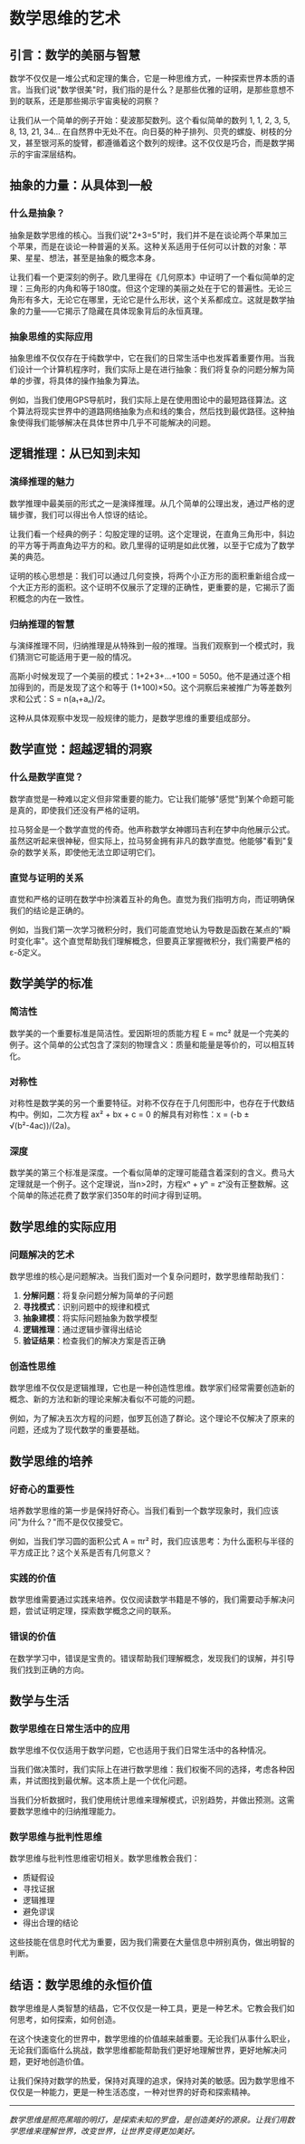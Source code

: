 # 数学思维的艺术

## 引言：数学的美丽与智慧

数学不仅仅是一堆公式和定理的集合，它是一种思维方式，一种探索世界本质的语言。当我们说"数学很美"时，我们指的是什么？是那些优雅的证明，是那些意想不到的联系，还是那些揭示宇宙奥秘的洞察？

让我们从一个简单的例子开始：斐波那契数列。这个看似简单的数列 1, 1, 2, 3, 5, 8, 13, 21, 34... 在自然界中无处不在。向日葵的种子排列、贝壳的螺旋、树枝的分叉，甚至银河系的旋臂，都遵循着这个数列的规律。这不仅仅是巧合，而是数学揭示的宇宙深层结构。

## 抽象的力量：从具体到一般

### 什么是抽象？

抽象是数学思维的核心。当我们说"2+3=5"时，我们并不是在谈论两个苹果加三个苹果，而是在谈论一种普遍的关系。这种关系适用于任何可以计数的对象：苹果、星星、想法，甚至是抽象的概念本身。

让我们看一个更深刻的例子。欧几里得在《几何原本》中证明了一个看似简单的定理：三角形的内角和等于180度。但这个定理的美丽之处在于它的普遍性。无论三角形有多大，无论它在哪里，无论它是什么形状，这个关系都成立。这就是数学抽象的力量——它揭示了隐藏在具体现象背后的永恒真理。

### 抽象思维的实际应用

抽象思维不仅仅存在于纯数学中，它在我们的日常生活中也发挥着重要作用。当我们设计一个计算机程序时，我们实际上是在进行抽象：我们将复杂的问题分解为简单的步骤，将具体的操作抽象为算法。

例如，当我们使用GPS导航时，我们实际上是在使用图论中的最短路径算法。这个算法将现实世界中的道路网络抽象为点和线的集合，然后找到最优路径。这种抽象使得我们能够解决在具体世界中几乎不可能解决的问题。

## 逻辑推理：从已知到未知

### 演绎推理的魅力

数学推理中最美丽的形式之一是演绎推理。从几个简单的公理出发，通过严格的逻辑步骤，我们可以得出令人惊讶的结论。

让我们看一个经典的例子：勾股定理的证明。这个定理说，在直角三角形中，斜边的平方等于两直角边平方的和。欧几里得的证明是如此优雅，以至于它成为了数学美的典范。

证明的核心思想是：我们可以通过几何变换，将两个小正方形的面积重新组合成一个大正方形的面积。这个证明不仅展示了定理的正确性，更重要的是，它揭示了面积概念的内在一致性。

### 归纳推理的智慧

与演绎推理不同，归纳推理是从特殊到一般的推理。当我们观察到一个模式时，我们猜测它可能适用于更一般的情况。

高斯小时候发现了一个美丽的模式：1+2+3+...+100 = 5050。他不是通过逐个相加得到的，而是发现了这个和等于 (1+100)×50。这个洞察后来被推广为等差数列求和公式：S = n(a₁+aₙ)/2。

这种从具体观察中发现一般规律的能力，是数学思维的重要组成部分。

## 数学直觉：超越逻辑的洞察

### 什么是数学直觉？

数学直觉是一种难以定义但非常重要的能力。它让我们能够"感觉"到某个命题可能是真的，即使我们还没有严格的证明。

拉马努金是一个数学直觉的传奇。他声称数学女神娜玛吉利在梦中向他展示公式。虽然这听起来很神秘，但实际上，拉马努金拥有非凡的数学直觉。他能够"看到"复杂的数学关系，即使他无法立即证明它们。

### 直觉与证明的关系

直觉和严格的证明在数学中扮演着互补的角色。直觉为我们指明方向，而证明确保我们的结论是正确的。

例如，当我们第一次学习微积分时，我们可能直觉地认为导数是函数在某点的"瞬时变化率"。这个直觉帮助我们理解概念，但要真正掌握微积分，我们需要严格的ε-δ定义。

## 数学美学的标准

### 简洁性

数学美的一个重要标准是简洁性。爱因斯坦的质能方程 E = mc² 就是一个完美的例子。这个简单的公式包含了深刻的物理含义：质量和能量是等价的，可以相互转化。

### 对称性

对称性是数学美的另一个重要特征。对称不仅存在于几何图形中，也存在于代数结构中。例如，二次方程 ax² + bx + c = 0 的解具有对称性：x = (-b ± √(b²-4ac))/(2a)。

### 深度

数学美的第三个标准是深度。一个看似简单的定理可能蕴含着深刻的含义。费马大定理就是一个例子。这个定理说，当n>2时，方程xⁿ + yⁿ = zⁿ没有正整数解。这个简单的陈述花费了数学家们350年的时间才得到证明。

## 数学思维的实际应用

### 问题解决的艺术

数学思维的核心是问题解决。当我们面对一个复杂问题时，数学思维帮助我们：

1. **分解问题**：将复杂问题分解为简单的子问题
2. **寻找模式**：识别问题中的规律和模式
3. **抽象建模**：将实际问题抽象为数学模型
4. **逻辑推理**：通过逻辑步骤得出结论
5. **验证结果**：检查我们的解决方案是否正确

### 创造性思维

数学思维不仅仅是逻辑推理，它也是一种创造性思维。数学家们经常需要创造新的概念、新的方法和新的理论来解决看似不可能的问题。

例如，为了解决五次方程的问题，伽罗瓦创造了群论。这个理论不仅解决了原来的问题，还成为了现代数学的重要基础。

## 数学思维的培养

### 好奇心的重要性

培养数学思维的第一步是保持好奇心。当我们看到一个数学现象时，我们应该问"为什么？"而不是仅仅接受它。

例如，当我们学习圆的面积公式 A = πr² 时，我们应该思考：为什么面积与半径的平方成正比？这个关系是否有几何意义？

### 实践的价值

数学思维需要通过实践来培养。仅仅阅读数学书籍是不够的，我们需要动手解决问题，尝试证明定理，探索数学概念之间的联系。

### 错误的价值

在数学学习中，错误是宝贵的。错误帮助我们理解概念，发现我们的误解，并引导我们找到正确的方向。

## 数学与生活

### 数学思维在日常生活中的应用

数学思维不仅仅适用于数学问题，它也适用于我们日常生活中的各种情况。

当我们做决策时，我们实际上在进行数学思维：我们权衡不同的选择，考虑各种因素，并试图找到最优解。这本质上是一个优化问题。

当我们分析数据时，我们使用统计思维来理解模式，识别趋势，并做出预测。这需要数学思维中的归纳推理能力。

### 数学思维与批判性思维

数学思维与批判性思维密切相关。数学思维教会我们：

- 质疑假设
- 寻找证据
- 逻辑推理
- 避免谬误
- 得出合理的结论

这些技能在信息时代尤为重要，因为我们需要在大量信息中辨别真伪，做出明智的判断。

## 结语：数学思维的永恒价值

数学思维是人类智慧的结晶，它不仅仅是一种工具，更是一种艺术。它教会我们如何思考，如何探索，如何创造。

在这个快速变化的世界中，数学思维的价值越来越重要。无论我们从事什么职业，无论我们面临什么挑战，数学思维都能帮助我们更好地理解世界，更好地解决问题，更好地创造价值。

让我们保持对数学的热爱，保持对真理的追求，保持对美的敏感。因为数学思维不仅仅是一种能力，更是一种生活态度，一种对世界的好奇和探索精神。

---

*数学思维是照亮黑暗的明灯，是探索未知的罗盘，是创造美好的源泉。让我们用数学思维来理解世界，改变世界，让世界变得更加美好。*
